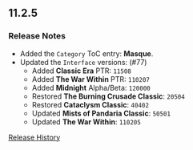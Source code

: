 ## 11.2.5

### Release Notes

- Added the `Category` ToC entry: **Masque**.
- Updated the `Interface` versions: (#77)
  - Added **Classic Era** PTR: `11508`
  - Added **The War Within** PTR: `110207`
  - Added **Midnight** Alpha/Beta: `120000`
  - Restored **The Burning Crusade Classic**: `20504`
  - Restored **Cataclysm Classic**: `40402`
  - Updated **Mists of Pandaria Classic**: `50501`
  - Updated **The War Within**: `110205`

[Release History](https://github.com/SFX-WoW/Masque_Caith/wiki/History)
